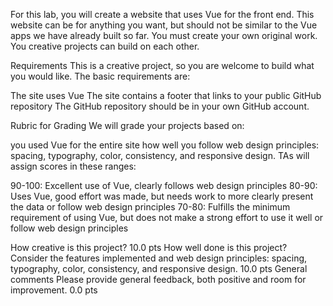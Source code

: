 For this lab, you will create a website that uses Vue for the front end. This website can be for anything you want, but should not be similar to the Vue apps we have already built so far. You must create your own original work. You creative projects can build on each other.

Requirements
This is a creative project, so you are welcome to build what you would like. The basic requirements are:

The site uses Vue
The site contains a footer that links to your public GitHub repository
The GitHub repository should be in your own GitHub account.

Rubric for Grading
We will grade your projects based on:

you used Vue for the entire site
how well you follow web design principles: spacing, typography, color, consistency, and responsive design.
TAs will assign scores in these ranges:

90-100: Excellent use of Vue, clearly follows web design principles
80-90: Uses Vue, good effort was made, but needs work to more clearly present the data or follow web design principles
70-80: Fulfills the minimum requirement of using Vue, but does not make a strong effort to use it well or follow web design principles

How creative is this project?
10.0 pts
How well done is this project?
Consider the features implemented and web design principles: spacing, typography, color, consistency, and responsive design.
10.0 pts
General comments
Please provide general feedback, both positive and room for improvement.
0.0 pts
